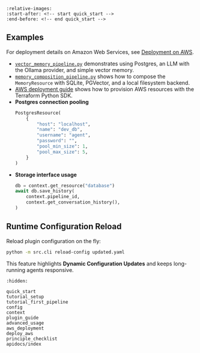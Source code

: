 
```{include} ../../README.md
:relative-images:
:start-after: <!-- start quick_start -->
:end-before: <!-- end quick_start -->
```

## Examples

For deployment details on Amazon Web Services, see [Deployment on AWS](deploy_aws.md).
- [`vector_memory_pipeline.py`](../../examples/pipelines/vector_memory_pipeline.py)
  demonstrates using Postgres, an LLM with the Ollama provider, and simple vector memory.
- [`memory_composition_pipeline.py`](../../examples/pipelines/memory_composition_pipeline.py)
  shows how to compose the `MemoryResource` with SQLite, PGVector, and a local filesystem backend.
- [AWS deployment guide](deploy_aws.md) shows how to provision AWS resources with the Terraform Python SDK.
- **Postgres connection pooling**
  ```python
  PostgresResource(
      {
          "host": "localhost",
          "name": "dev_db",
          "username": "agent",
          "password": "",
          "pool_min_size": 1,
          "pool_max_size": 5,
      }
  )
  ```
- **Storage interface usage**
  ```python
  db = context.get_resource("database")
  await db.save_history(
      context.pipeline_id,
      context.get_conversation_history(),
  )
  ```

## Runtime Configuration Reload

Reload plugin configuration on the fly:

```bash
python -m src.cli reload-config updated.yaml
```

This feature highlights **Dynamic Configuration Updates** and keeps
long-running agents responsive.

```{toctree}
:hidden:

quick_start
tutorial_setup
tutorial_first_pipeline
config
context
plugin_guide
advanced_usage
aws_deployment
deploy_aws
principle_checklist
apidocs/index
```
